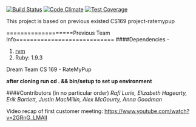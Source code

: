 [![Build Status](https://travis-ci.org/cjzcpsyx/rate-my-pup.svg?branch=master)](https://travis-ci.org/cjzcpsyx/rate-my-pup) [![Code Climate](https://codeclimate.com/github/cjzcpsyx/rate-my-pup/badges/gpa.svg)](https://codeclimate.com/github/cjzcpsyx/rate-my-pup) [![Test Coverage](https://codeclimate.com/github/cjzcpsyx/rate-my-pup/badges/coverage.svg)](https://codeclimate.com/github/cjzcpsyx/rate-my-pup/coverage)

This project is based on previous existed CS169 project-ratemypup

===================Previous Team Info============================
####Dependencies - 
  1. [rvm](https://rvm.io)
  2. Ruby: 1.9.3

Dream Team CS 169 - RateMyPup

**after cloning run cd . && bin/setup to set up environment**


####Contributors (in no particular order)
*Rafi Lurie, Elizabeth Hagearty, Erik Bartlett, Justin MacMillin, Alex McGourty, Anna Goodman*


Video recap of first customer meeting: https://www.youtube.com/watch?v=2GRnG_LMAlI
